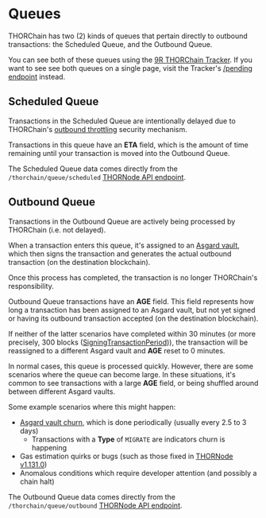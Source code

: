 # Queues

THORChain has two (2) kinds of queues that pertain directly to outbound
transactions: the Scheduled Queue, and the Outbound Queue.

You can see both of these queues using the [9R THORChain Tracker].  If
you want to see see both queues on a single page, visit the Tracker's
[/pending endpoint] instead.

## Scheduled Queue

Transactions in the Scheduled Queue are intentionally delayed due to
THORChain's [outbound throttling](delays.md) security mechanism.

Transactions in this queue have an **ETA** field, which is the amount of time
remaining until your transaction is moved into the Outbound Queue.

The Scheduled Queue data comes directly from the `/thorchain/queue/scheduled`
[THORNode API endpoint][1].

## Outbound Queue

Transactions in the Outbound Queue are actively being processed by THORChain
(i.e. not delayed).

When a transaction enters this queue, it's assigned to an [Asgard vault], which
then signs the transaction and generates the actual outbound transaction (on
the destination blockchain).

Once this process has completed, the transaction is no longer THORChain's
responsibility.

Outbound Queue transactions have an **AGE** field.  This field represents how
long a transaction has been assigned to an Asgard vault, but not yet signed or
having its outbound transaction accepted (on the destination blockchain).

If neither of the latter scenarios have completed within 30 minutes (or more
precisely, 300 blocks ([SigningTransactionPeriod][3])), the transaction will be
reassigned to a different Asgard vault and **AGE** reset to 0 minutes.

In normal cases, this queue is processed quickly.  However, there are some
scenarios where the queue can become large.  In these situations, it's common
to see transactions with a large **AGE** field, or being shuffled around
between different Asgard vaults.

Some example scenarios where this might happen:

- [Asgard vault churn][2], which is done periodically (usually every 2.5 to 3 days)
  - Transactions with a **Type** of `MIGRATE` are indicators churn is happening
- Gas estimation quirks or bugs (such as those fixed in [THORNode v1.131.0][4])
- Anomalous conditions which require developer attention (and possibly a chain halt)

The Outbound Queue data comes directly from the `/thorchain/queue/outbound`
[THORNode API endpoint][1].

[1]: https://thornode.ninerealms.com/thorchain/doc
[2]: https://docs.thorchain.org/thornodes/overview#churning
[3]: https://thornode.ninerealms.com/thorchain/constants
[4]: https://gitlab.com/thorchain/thornode/-/tags/v1.131.0
[9R THORChain Tracker]: https://track.ninerealms.com/
[/pending endpoint]: https://track.ninerealms.com/pending
[Asgard vault]: https://thorchain-university.medium.com/under-the-hood-asgard-vaults-tss-and-node-churns-4767f3a5624b
